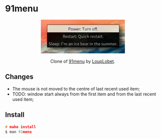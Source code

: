 # 91menu

<p align="center">

<img alt="Preview of 91menu" src="/.github/preview.png"/>

</p>

<p align="center">Clone of <a href="https://github.com/LoupLobet/91menu">91menu</a> by <a href="https://github.com/LoupLobet">LoupLobet</a>.</p>

## Changes

+ The mouse is not moved to the centre of last recent used item;
+ TODO: window start always from the first item and from the last recent used item;

## Install

```C
# make install
$ man 91menu
```
